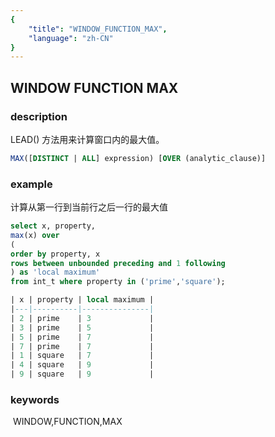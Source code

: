```yaml
---
{
    "title": "WINDOW_FUNCTION_MAX",
    "language": "zh-CN"
}
---
```


<!--  Licensed to the Apache Software Foundation (ASF) under one or more contributor license agreements.  See the NOTICE file distributed with this work for additional information regarding copyright ownership.  The ASF licenses this file to you under the Apache License, Version 2.0 (the "License"); you may not use this file except in compliance with the License.  You may obtain a copy of the License at

  http://www.apache.org/licenses/LICENSE-2.0

Unless required by applicable law or agreed to in writing, software distributed under the License is distributed on an "AS IS" BASIS, WITHOUT WARRANTIES OR CONDITIONS OF ANY KIND, either express or implied.  See the License for the specific language governing permissions and limitations under the License. -->

## WINDOW FUNCTION MAX
### description

LEAD() 方法用来计算窗口内的最大值。

```sql
MAX([DISTINCT | ALL] expression) [OVER (analytic_clause)]
```

### example

计算从第一行到当前行之后一行的最大值

```sql
select x, property,   
max(x) over    
(   
order by property, x    
rows between unbounded preceding and 1 following    
) as 'local maximum'    
from int_t where property in ('prime','square');

| x | property | local maximum |
|---|----------|---------------|
| 2 | prime    | 3             |
| 3 | prime    | 5             |
| 5 | prime    | 7             |
| 7 | prime    | 7             |
| 1 | square   | 7             |
| 4 | square   | 9             |
| 9 | square   | 9             |
```

### keywords

​    WINDOW,FUNCTION,MAX